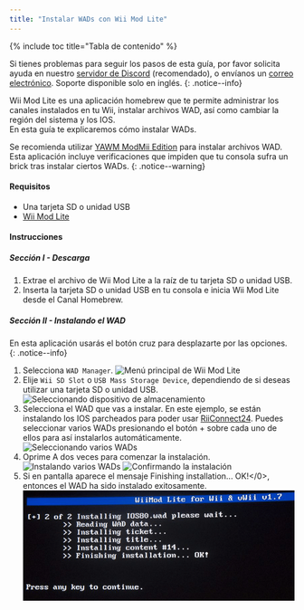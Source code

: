 ```yaml
---
title: "Instalar WADs con Wii Mod Lite"
---
```


{% include toc title="Tabla de contenido" %}

Si tienes problemas para seguir los pasos de esta guía, por favor solicita ayuda en nuestro [servidor de Discord](https://discord.gg/rc24) (recomendado), o envíanos un [correo electrónico](mailto:support@riiconnect24.net). Soporte disponible solo en inglés.
{: .notice--info}

Wii Mod Lite es una aplicación homebrew que te permite administrar los canales instalados en tu Wii, instalar archivos WAD, así como cambiar la región del sistema y los IOS. <br> En esta guía te explicaremos cómo instalar WADs.

Se recomienda utilizar [YAWM ModMii Edition](yawmme) para instalar archivos WAD. Esta aplicación incluye verificaciones que impiden que tu consola sufra un brick tras instalar ciertos WADs.
{: .notice--warning}

#### Requisitos
* Una tarjeta SD o unidad USB
* [Wii Mod Lite](https://oscwii.org/library/app/WiiModLite)

#### Instrucciones

##### Sección I - Descarga

1. Extrae el archivo de Wii Mod Lite a la raíz de tu tarjeta SD o unidad USB.
2. Inserta la tarjeta SD o unidad USB en tu consola e inicia Wii Mod Lite desde el Canal Homebrew.

##### Sección II - Instalando el WAD

En esta aplicación usarás el botón cruz para desplazarte por las opciones.
{: .notice--info}

1. Selecciona `WAD Manager`. ![Menú principal de Wii Mod Lite](/images/WiiModLite/2.png)
2. Elije `Wii SD Slot` o `USB Mass Storage Device`, dependiendo de si deseas utilizar una tarjeta SD o unidad USB. ![Seleccionando dispositivo de almacenamiento](/images/WiiModLite/3.png)
3. Selecciona el WAD que vas a instalar. En este ejemplo, se están instalando los IOS parcheados para poder usar [RiiConnect24](riiconnect24). Puedes seleccionar varios WADs presionando el botón + sobre cada uno de ellos para así instalarlos automáticamente. ![Seleccionando varios WADs](/images/WiiModLite/4.gif)
4. Oprime A dos veces para comenzar la instalación.![Instalando varios WADs](/images/WiiModLite/5.png) ![Confirmando la instalación](/images/WiiModLite/6.png)
5. Si en pantalla aparece el mensaje Finishing installation... OK!</0>, entonces el WAD ha sido instalado exitosamente.
<img src="/images/WiiModLite/7.png" alt="Instalación finalizada" /> </p></li>
</ol> 
